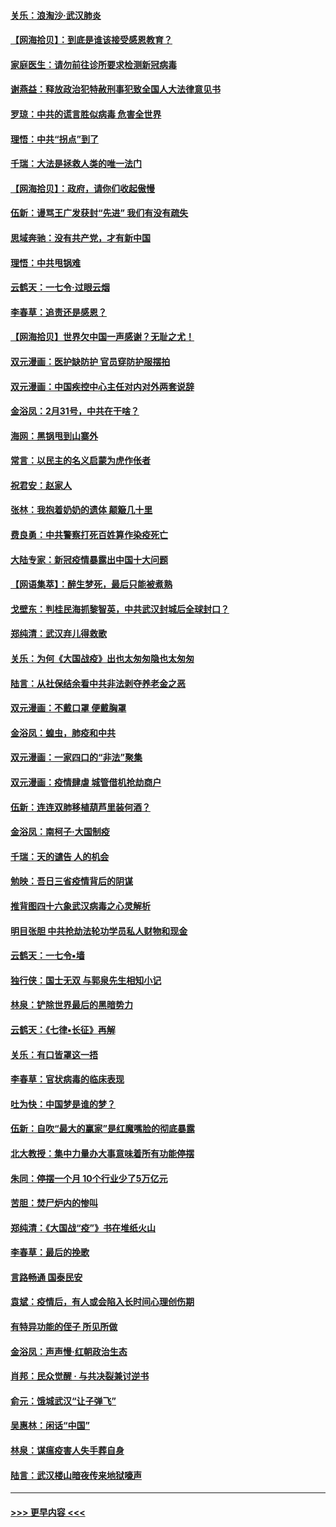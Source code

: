 #### [关乐：浪淘沙·武汉肺炎](../pages/nsc993/n11931792.md?t=03120802) 
#### [【网海拾贝】：到底是谁该接受感恩教育？](../pages/nsc993/n11931552.md?t=03120802) 
#### [家庭医生：请勿前往诊所要求检测新冠病毒](../pages/nsc993/n11929190.md?t=03120802) 
#### [谢燕益：释放政治犯特赦刑事犯致全国人大法律意见书](../pages/nsc993/n11928978.md?t=03120802) 
#### [罗琼：中共的谎言胜似病毒 危害全世界](../pages/nsc993/n11922636.md?t=03120802) 
#### [理悟：中共“拐点”到了](../pages/nsc993/n11928496.md?t=03120802) 
#### [千瑞：大法是拯救人类的唯一法门](../pages/nsc993/n11927637.md?t=03120802) 
#### [【网海拾贝】：政府，请你们收起傲慢](../pages/nsc993/n11926932.md?t=03120802) 
#### [伍新：谩骂王广发获封“先进” 我们有没有疏失](../pages/nsc993/n11926101.md?t=03120802) 
#### [思域奔驰：没有共产党，才有新中国](../pages/nsc993/n11926058.md?t=03120802) 
#### [理悟：中共甩锅难](../pages/nsc993/n11925355.md?t=03120802) 
#### [云鹤天：一七令·过眼云烟](../pages/nsc993/n11925284.md?t=03120802) 
#### [李春草：追责还是感恩？](../pages/nsc993/n11925274.md?t=03120802) 
#### [【网海拾贝】世界欠中国一声感谢？无耻之尤！](../pages/nsc993/n11925239.md?t=03120802) 
#### [双元漫画：医护缺防护 官员穿防护服摆拍](../pages/nsc993/n11923899.md?t=03120802) 
#### [双元漫画：中国疾控中心主任对内对外两套说辞](../pages/nsc993/n11921994.md?t=03120802) 
#### [金浴凤：2月31号，中共在干啥？](../pages/nsc993/n11922706.md?t=03120802) 
#### [海网：黑锅甩到山寨外](../pages/nsc993/n11922688.md?t=03120802) 
#### [常言：以民主的名义启蒙为虎作伥者](../pages/nsc993/n11922217.md?t=03120802) 
#### [祝君安：赵家人](../pages/nsc993/n11922209.md?t=03120802) 
#### [张林：我抱着奶奶的遗体 颠簸几十里](../pages/nsc993/n11920945.md?t=03120802) 
#### [费良勇：中共警察打死百姓算作染疫死亡](../pages/nsc993/n11919264.md?t=03120802) 
#### [大陆专家：新冠疫情暴露出中国十大问题](../pages/nsc993/n11919187.md?t=03120802) 
#### [【网语集萃】：醉生梦死，最后只能被煮熟](../pages/nsc993/n11918994.md?t=03120802) 
#### [戈壁东：判桂民海抓黎智英，中共武汉封城后全球封口？](../pages/nsc993/n11917982.md?t=03120802) 
#### [郑纯清：武汉弃儿得救歌](../pages/nsc993/n11917881.md?t=03120802) 
#### [关乐：为何《大国战疫》出也太匆匆隐也太匆匆](../pages/nsc993/n11917792.md?t=03120802) 
#### [陆言：从社保结余看中共非法剥夺养老金之恶](../pages/nsc993/n11917084.md?t=03120802) 
#### [双元漫画：不戴口罩 便戴胸罩](../pages/nsc993/n11916447.md?t=03120802) 
#### [金浴凤：蝗虫，肺疫和中共](../pages/nsc993/n11916904.md?t=03120802) 
#### [双元漫画：一家四口的“非法”聚集](../pages/nsc993/n11916378.md?t=03120802) 
#### [双元漫画：疫情肆虐 城管借机抢劫商户](../pages/nsc993/n11916310.md?t=03120802) 
#### [伍新：连连双肺移植葫芦里装何酒？](../pages/nsc993/n11913667.md?t=03120802) 
#### [金浴凤：南柯子·大国制疫](../pages/nsc993/n11913657.md?t=03120802) 
#### [千瑞：天的谴告  人的机会](../pages/nsc993/n11913309.md?t=03120802) 
#### [勉映：吾日三省疫情背后的阴谋](../pages/nsc993/n11913079.md?t=03120802) 
#### [推背图四十六象武汉病毒之心灵解析](../pages/nsc993/n11911761.md?t=03120802) 
#### [明目张胆 中共抢劫法轮功学员私人财物和现金](../pages/nsc993/n11910262.md?t=03120802) 
#### [云鹤天：一七令▪墙](../pages/nsc993/n11910627.md?t=03120802) 
#### [独行侠：国士无双 与郭泉先生相知小记](../pages/nsc993/n11910613.md?t=03120802) 
#### [林泉：铲除世界最后的黑暗势力](../pages/nsc993/n11909320.md?t=03120802) 
#### [云鹤天：《七律▪长征》再解](../pages/nsc993/n11909327.md?t=03120802) 
#### [关乐：有口皆罩这一捂](../pages/nsc993/n11908393.md?t=03120802) 
#### [李春草：官状病毒的临床表现](../pages/nsc993/n11908339.md?t=03120802) 
#### [吐为快：中国梦是谁的梦？](../pages/nsc993/n11906564.md?t=03120802) 
#### [伍新：自吹“最大的赢家”是红魔嘴脸的彻底暴露](../pages/nsc993/n11906407.md?t=03120802) 
#### [北大教授：集中力量办大事意味着所有功能停摆](../pages/nsc993/n11904800.md?t=03120802) 
#### [朱同：停摆一个月 10个行业少了5万亿元](../pages/nsc993/n11904498.md?t=03120802) 
#### [苦胆：焚尸炉内的惨叫](../pages/nsc993/n11904479.md?t=03120802) 
#### [郑纯清：《大国战“疫”》书在堆纸火山](../pages/nsc993/n11904450.md?t=03120802) 
#### [李春草：最后的挽歌](../pages/nsc993/n11904441.md?t=03120802) 
#### [言路畅通 国泰民安](../pages/nsc993/n11904222.md?t=03120802) 
#### [袁斌：疫情后，有人或会陷入长时间心理创伤期](../pages/nsc993/n11901514.md?t=03120802) 
#### [有特异功能的侄子 所见所做](../pages/nsc993/n11901154.md?t=03120802) 
#### [金浴凤：声声慢‧红朝政治生态](../pages/nsc993/n11899553.md?t=03120802) 
#### [肖邦：民众觉醒 · 与共决裂兼讨逆书](../pages/nsc993/n11898435.md?t=03120802) 
#### [俞元：饿城武汉“让子弹飞”](../pages/nsc993/n11898344.md?t=03120802) 
#### [吴惠林：闲话“中国”](../pages/nsc993/n11898182.md?t=03120802) 
#### [林泉：谋瘟疫害人失手葬自身](../pages/nsc993/n11897892.md?t=03120802) 
#### [陆言：武汉楼山暗夜传来地狱嚎声](../pages/nsc993/n11897033.md?t=03120802) 

----
#### [ >>> 更早内容 <<< ](../indexes/nsc993-earlier.md)

